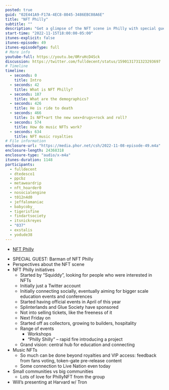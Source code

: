 ```yaml
---
posted: true
guid: "02E441A9-F17A-4EC8-8045-3486EBC08A6E"
title: "NFT Philly"
subtitle: ""
description: "Get a glimpse of the NFT scene in Philly with special guest Barman of NFT Philly. Join the discussion as we explore the perspectives, initiatives, and events of the NFT community in Philadelphia. And don't forget about music NFTs!"
start-time: "2022-11-15T18:00:00-05:00"
itunes-explicit: false
itunes-episode: 49
itunes-episodeType: full
# More info
youtube-full: https://youtu.be/0RruHcD4Sck
discussion: https://twitter.com/fulldecent/status/1590131731323293697
# Timeline
timeline:
  - seconds: 0
    title: Intro
  - seconds: 42
    title: What is NFT Philly?
  - seconds: 187
    title: What are the demographics?
  - seconds: 426
    title: He is ride to death
  - seconds: 466
    title: Is NFT+art the new sex+drugs+rock and roll?
  - seconds: 574
    title: How do music NFTs work?
  - seconds: 634
    title: NFT music royalties
# File information
enclosure-url: "https://media.phor.net/csh/2022-11-08-episode-49.m4a"
enclosure-length: 24368318
enclosure-type: "audio/x-m4a"
itunes-duration: 1148
participants:
  - fulldecent
  - dtedesco1
  - ppcbz
  - metaweardrip
  - nft_hoarder0
  - nosocialengine
  - t012n4d0
  - jeffalomaniac
  - babycoby_
  - tigerisfine
  - findartsociety
  - itsnickreyes
  - "037"
  - exstalis
  - yodude38
---
```


- [NFT Philly](https://nftphilly.com/)

<!--end of quick notes-->

- SPECIAL GUEST: Barman of NFT Philly
- Perspectives about the NFT scene
- NFT Philly initiatives 
  - Started by “Squiddy”, looking for people who were interested in NFTs
  - Initially just a Twitter account
  - Initially connecting socially, eventually aiming for bigger scale education events and conferences
  - Started having official events in April of this year
  - Splinterlands and Glue Society have sponsored
  - Not into selling tickets, like the freeness of it
  - Next Friday on 
  - Started off as collectors, growing to builders, hospitality
  - Range of events
    - Workshops
    - “Philly Shilly” – rapid fire introducing a project
  - Grand vision: central hub for education and connecting
- Music NFTs
  - So much can be done beyond royalties and VIP access: feedback from fans voting, token-gate pre-release content
  - Some connection to Live Nation even today
- Small communities vs big communities
  - Lots of love for PhillyNFT from the group
- Will’s presenting at Harvard w/ Tron